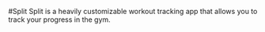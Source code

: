 #Split
Split is a heavily customizable workout tracking app that allows you to track your progress in the gym.
